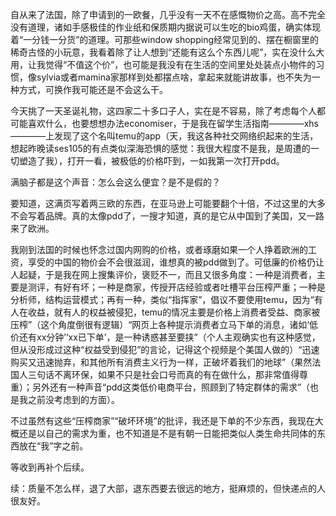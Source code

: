 自从来了法国，除了申请到的一欧餐，几乎没有一天不在感慨物价之高。高不完全没有道理，诸如手感极佳的作业纸和保质期内据说可以生吃的bio鸡蛋，确实体现着“一分钱一分货”的道理。可那些window shopping经常见到的、摆在橱窗里的稀奇古怪的小玩意，我看着除了让人想到“还能有这么个东西儿呢”，实在没什么大用，让我觉得“不值这个价”，也可能是我没有在生活的空间里处处装点小物件的习惯，像sylvia或者mamina家那样到处都摆点啥，拿起来就能讲故事，也不失为一种方式，可换作我可能还是不会这么干。

今天挑了一天圣诞礼物，这四家二十多口子人，实在是不容易，除了考虑每个人都可能喜欢什么，也要想想办法economiser，于是我在留学生活指南————xhs————上发现了这个名叫temu的app（天，我这各种社交网络织起来的生活，想起昨晚读ses105的有点类似深海恐惧的感觉：我很大程度不是我，是周遭的一切塑造了我），打开一看，被极低的价格吓到，一如我第一次打开pdd。

满脑子都是这个声音：怎么会这么便宜？是不是假的？

要知道，这满页写着两三欧的东西，在亚马逊上可能要翻个十倍，不过这里的大多不会写着品牌。真的太像pdd了，一搜才知道，真的是它从中国到了美国，又一路来了欧洲。

我刚到法国的时候也怀念过国内网购的价格，或者琢磨如果一个人挣着欧洲的工资，享受的中国的物价会不会很滋润，谁想真的被pdd做到了。可低廉的价格仍让人起疑，于是我在网上搜集评价，褒贬不一，而且又很多角度：一种是消费者，主要是测评，有好有坏；一种是商家，传授开店经验或者吐槽平台压榨严重；一种是分析师，结构运营模式；再有一种，类似“指挥家”，倡议不要使用temu，因为“有人在收益，就有人的权益被侵犯，temu的情况主要是价格上消费者受益、商家被压榨”（这个角度倒很有逻辑）“网页上各种提示消费者立马下单的消息，诸如‘低价还有xx分钟’‘xx已下单’，是一种诱惑甚至要挟”（个人主观确实也有这种感觉，但从没形成过这种“权益受到侵犯”的言论，记得这个视频是个美国人做的）“迅速购买又迅速抛弃，和其他所有消费主义行为一样，正破坏着我们的地球”（果然法国人三句话不离环保，如果不只是社会口号而真的有在做什么，那非常值得尊重）；另外还有一种声音“pdd这类低价电商平台，照顾到了特定群体的需求”（也是我之前没考虑到的方面）。

不过虽然有这些“压榨商家”“破坏环境”的批评，我还是下单的不少东西，我现在大概还是以自己的需求为重，也不知道是不是有朝一日能把类似人类生命共同体的东西放在“我”字之前。

等收到再补个后续。

续：质量不怎么样，退了大部，退东西要去很远的地方，挺麻烦的，但快递点的人很友好。